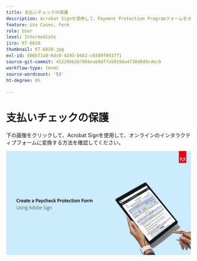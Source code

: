 ```yaml
---
title: 支払いチェックの保護
description: Acrobat Signを使用して、Payment Protection Programフォームをオンラインインタラクティブフォームに変換する方法について説明します。
feature: Use Cases, Form
role: User
level: Intermediate
jira: KT-6820
thumbnail: KT-6820.jpg
exl-id: 586bf1a8-6dc0-4293-b6b2-c6509f0937f1
source-git-commit: 452299b2b786beab9df7a5019da4f3840d9cdec9
workflow-type: tm+mt
source-wordcount: '53'
ht-degree: 0%

---
```


# 支払いチェックの保護

下の画像をクリックして、Acrobat Signを使用して、オンラインのインタラクティブフォームに変換する方法を確認してください。

[![支払いのキャプチャに関するインタラクティブなチュートリアル](../assets/Paycheck.jpg)](https://acrobatusers.com/paycheck-protection-program-resource-hub/walkthrough/)
